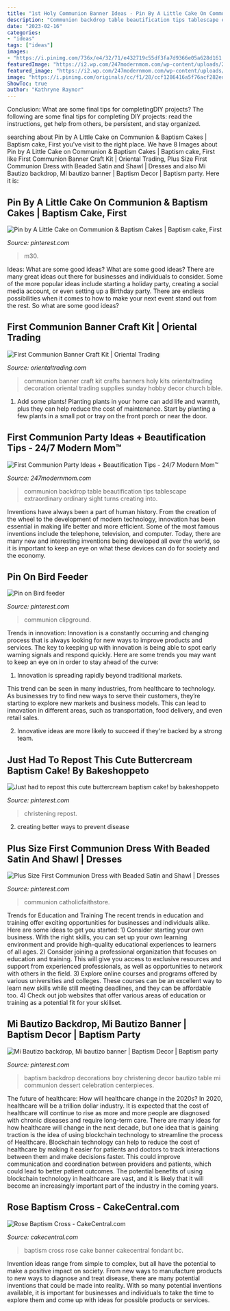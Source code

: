 ```yaml
---
title: "1st Holy Communion Banner Ideas - Pin By A Little Cake On Communion &amp; Baptism Cakes"
description: "Communion backdrop table beautification tips tablescape extraordinary ordinary sight turns creating into"
date: "2023-02-16"
categories:
- "ideas"
tags: ["ideas"]
images:
- "https://i.pinimg.com/736x/e4/32/71/e432719c55df3fa7d9366e05a628d161.jpg"
featuredImage: "https://i2.wp.com/247modernmom.com/wp-content/uploads/2016/05/First-Communion-Party-Ideas-11.jpg?resize=667%2C1000"
featured_image: "https://i2.wp.com/247modernmom.com/wp-content/uploads/2016/05/First-Communion-Party-Ideas-11.jpg?resize=667%2C1000"
image: "https://i.pinimg.com/originals/cc/f1/28/ccf1286416a5f76acf282ed2948ded16.jpg"
ShowToc: true
author: "Kathryne Raynor"
---
```



Conclusion: What are some final tips for completingDIY projects?
The following are some final tips for completing DIY projects: read the instructions, get help from others, be persistent, and stay organized.

	

		
searching about Pin by A Little Cake on Communion &amp; Baptism Cakes | Baptism cake, First you've visit to the right place. We have 8 Images about Pin by A Little Cake on Communion &amp; Baptism Cakes | Baptism cake, First like First Communion Banner Craft Kit | Oriental Trading, Plus Size First Communion Dress with Beaded Satin and Shawl | Dresses and also Mi Bautizo backdrop, Mi bautizo banner | Baptism Decor | Baptism party. Here it is:
		
    
## Pin By A Little Cake On Communion &amp; Baptism Cakes | Baptism Cake, First

<img loading=lazy src="https://i.pinimg.com/originals/cc/f1/28/ccf1286416a5f76acf282ed2948ded16.jpg" onerror="this.onerror=null;this.src='https://tse3.mm.bing.net/th?id=OIP.bIHsUvEFJ8zqJYZxr3RdqwHaKL&amp;pid=15.1';" alt="Pin by A Little Cake on Communion &amp; Baptism Cakes | Baptism cake, First">

_Source: pinterest.com_

>m30. 

	

Ideas: What are some good ideas?
What are some good ideas?
There are many great ideas out there for businesses and individuals to consider. Some of the more popular ideas include starting a holiday party, creating a social media account, or even setting up a Birthday party. There are endless possibilities when it comes to how to make your next event stand out from the rest. So what are some good ideas?

    
## First Communion Banner Craft Kit | Oriental Trading

<img loading=lazy src="https://s7.orientaltrading.com/is/image/OrientalTrading/13755675?$PDP_VIEWER_IMAGE$" onerror="this.onerror=null;this.src='https://tse3.mm.bing.net/th?id=OIP.InIMVpiWh0mrFkDJl_7r6gHaHa&amp;pid=15.1';" alt="First Communion Banner Craft Kit | Oriental Trading">

_Source: orientaltrading.com_

>communion banner craft kit crafts banners holy kits orientaltrading decoration oriental trading supplies sunday hobby decor church bible. 

	

1. Add some plants! Planting plants in your home can add life and warmth, plus they can help reduce the cost of maintenance. Start by planting a few plants in a small pot or tray on the front porch or near the door.

    
## First Communion Party Ideas + Beautification Tips - 24/7 Modern Mom™

<img loading=lazy src="https://i2.wp.com/247modernmom.com/wp-content/uploads/2016/05/First-Communion-Party-Ideas-11.jpg?resize=667%2C1000" onerror="this.onerror=null;this.src='https://tse2.mm.bing.net/th?id=OIP.hGDUs1Qu9EkJ7dd_A6wNsgHaLG&amp;pid=15.1';" alt="First Communion Party Ideas + Beautification Tips - 24/7 Modern Mom™">

_Source: 247modernmom.com_

>communion backdrop table beautification tips tablescape extraordinary ordinary sight turns creating into. 

	

Inventions have always been a part of human history. From the creation of the wheel to the development of modern technology, innovation has been essential in making life better and more efficient. Some of the most famous inventions include the telephone, television, and computer. Today, there are many new and interesting inventions being developed all over the world, so it is important to keep an eye on what these devices can do for society and the economy.

    
## Pin On Bird Feeder

<img loading=lazy src="https://i.pinimg.com/736x/0f/16/d4/0f16d46a068a985f0f6f1b31d3ea6933.jpg" onerror="this.onerror=null;this.src='https://tse4.mm.bing.net/th?id=OIP.1YakQtbhhaIj7keDmcV1WQAAAA&amp;pid=15.1';" alt="Pin on Bird feeder">

_Source: pinterest.com_

>communion clipground. 

	

Trends in innovation:
Innovation is a constantly occurring and changing process that is always looking for new ways to improve products and services. The key to keeping up with innovation is being able to spot early warning signals and respond quickly. Here are some trends you may want to keep an eye on in order to stay ahead of the curve:
1. Innovation is spreading rapidly beyond traditional markets.

This trend can be seen in many industries, from healthcare to technology. As businesses try to find new ways to serve their customers, they’re starting to explore new markets and business models. This can lead to innovation in different areas, such as transportation, food delivery, and even retail sales.

2. Innovative ideas are more likely to succeed if they're backed by a strong team.

    
## Just Had To Repost This Cute Buttercream Baptism Cake! By Bakeshoppeto

<img loading=lazy src="https://i.pinimg.com/originals/bd/2f/0d/bd2f0dad00f2f00366eef347df8c0dad.jpg" onerror="this.onerror=null;this.src='https://tse4.mm.bing.net/th?id=OIP.RGIEH_8gTP1HAzSK1HJZrQHaJQ&amp;pid=15.1';" alt="Just had to repost this cute buttercream baptism cake! by bakeshoppeto">

_Source: pinterest.com_

>christening repost. 

	

2. creating better ways to prevent disease 

    
## Plus Size First Communion Dress With Beaded Satin And Shawl | Dresses

<img loading=lazy src="https://i.pinimg.com/originals/51/02/66/51026680195b649e88b529e44e6d0158.jpg" onerror="this.onerror=null;this.src='https://tse1.mm.bing.net/th?id=OIP.ix2n_mzbDuuR9eQ4Yfcq0QHaLg&amp;pid=15.1';" alt="Plus Size First Communion Dress with Beaded Satin and Shawl | Dresses">

_Source: pinterest.com_

>communion catholicfaithstore. 

	

Trends for Education and Training
The recent trends in education and training offer exciting opportunities for businesses and individuals alike. Here are some ideas to get you started: 1) Consider starting your own business. With the right skills, you can set up your own learning environment and provide high-quality educational experiences to learners of all ages. 2) Consider joining a professional organization that focuses on education and training. This will give you access to exclusive resources and support from experienced professionals, as well as opportunities to network with others in the field. 3) Explore online courses and programs offered by various universities and colleges. These courses can be an excellent way to learn new skills while still meeting deadlines, and they can be affordable too. 4) Check out job websites that offer various areas of education or training as a potential fit for your skillset.

    
## Mi Bautizo Backdrop, Mi Bautizo Banner | Baptism Decor | Baptism Party

<img loading=lazy src="https://i.pinimg.com/736x/e4/32/71/e432719c55df3fa7d9366e05a628d161.jpg" onerror="this.onerror=null;this.src='https://tse3.mm.bing.net/th?id=OIP.Ghijaq7IdQhebauuGPrqnAHaIP&amp;pid=15.1';" alt="Mi Bautizo backdrop, Mi bautizo banner | Baptism Decor | Baptism party">

_Source: pinterest.com_

>baptism backdrop decorations boy christening decor bautizo table mi communion dessert celebration centerpieces. 

	

The future of healthcare: How will healthcare change in the 2020s?
In 2020, healthcare will be a trillion dollar industry. It is expected that the cost of healthcare will continue to rise as more and more people are diagnosed with chronic diseases and require long-term care. There are many ideas for how healthcare will change in the next decade, but one idea that is gaining traction is the idea of using blockchain technology to streamline the process of Healthcare. Blockchain technology can help to reduce the cost of healthcare by making it easier for patients and doctors to track interactions between them and make decisions faster. This could improve communication and coordination between providers and patients, which could lead to better patient outcomes. The potential benefits of using blockchain technology in healthcare are vast, and it is likely that it will become an increasingly important part of the industry in the coming years.

    
## Rose Baptism Cross - CakeCentral.com

<img loading=lazy src="https://cdn001.cakecentral.com/gallery/2015/03/900_837911jV9L_rose-baptism-cross.jpg" onerror="this.onerror=null;this.src='https://tse4.mm.bing.net/th?id=OIP.QWNxmgED4P4DnA6eDSvncgHaJ4&amp;pid=15.1';" alt="Rose Baptism Cross - CakeCentral.com">

_Source: cakecentral.com_

>baptism cross rose cake banner cakecentral fondant bc. 

	

Invention ideas range from simple to complex, but all have the potential to make a positive impact on society. From new ways to manufacture products to new ways to diagnose and treat disease, there are many potential inventions that could be made into reality. With so many potential inventions available, it is important for businesses and individuals to take the time to explore them and come up with ideas for possible products or services.

